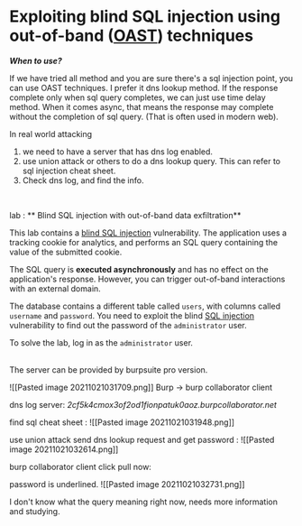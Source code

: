 
# Exploiting blind SQL injection using out-of-band ([OAST](https://portswigger.net/burp/application-security-testing/oast)) techniques



***When to use?***

If we have tried all method and you are sure there's a sql injection point, you can use OAST techniques. I prefer it dns lookup method.
If the response complete only when sql query completes, we can just use time delay method. When it comes async, that means the response may complete without the completion of sql query. (That is often used in modern web).


In real world attacking
1. we need to have a server that has dns log enabled.
2. use union attack or others to do a dns lookup query. This can refer to sql injection cheat sheet.
3. Check dns log, and find the info.
<br>


lab : ** Blind SQL injection with out-of-band data exfiltration**

This lab contains a [blind SQL injection](https://portswigger.net/web-security/sql-injection/blind) vulnerability. The application uses a tracking cookie for analytics, and performs an SQL query containing the value of the submitted cookie.

The SQL query is **executed asynchronously** and has no effect on the application's response. However, you can trigger out-of-band interactions with an external domain.

The database contains a different table called `users`, with columns called `username` and `password`. You need to exploit the blind [SQL injection](https://portswigger.net/web-security/sql-injection) vulnerability to find out the password of the `administrator` user.

To solve the lab, log in as the `administrator` user.

<br>
The server can be provided by burpsuite pro version.

![[Pasted image 20211021031709.png]]
Burp -> burp collaborator client

dns log server:  *2cf5k4cmox3of2od1fionpatuk0aoz.burpcollaborator.net*

find sql cheat sheet :
![[Pasted image 20211021031948.png]]

use union attack send dns lookup request and get password : 
![[Pasted image 20211021032614.png]]

burp collaborator client click pull now: 

password is underlined.
![[Pasted image 20211021032731.png]]



I don't know what the query meaning right now, needs more information and studying.



